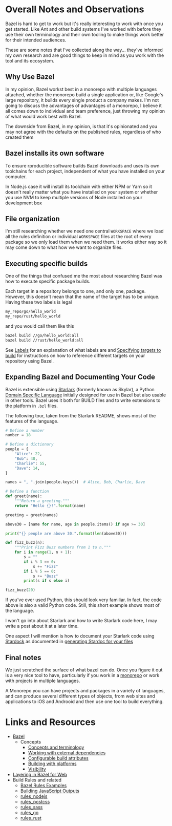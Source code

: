# Overall Notes and Observations

Bazel is hard to get to work but it's really interesting to work with once you get started. Like Ant and other build systems I've worked with before they use their own terminology and their own tooling to make things work better for their intended audiences.

These are some notes that I've collected along the way... they've informed my own research and are good things to keep in mind as you work with the tool and its ecosystem.

## Why Use Bazel

In my opinion, Bazel workst best in a monorepo with multiple languages attached, whether the monorepo build a single  application or, like Google's large repository, it builds every single product a company makes. I'm not going to discuss the advantages of advantages of a monorepo, I believe it all comes down to individual and team preference, just throwing my opinion of what would work best with Bazel.

The downside from Bazel, in my opinion, is that it's opinionated and you may not agree with the defaults on the published rules, regardless of who created them

## Bazel installs its own software

To ensure rproducible software builds Bazel downloads and uses its own toolchains for each project, independent of what you have installed on your computer.

In Node.js case it will install its toolchain with either NPM or Yarn so it doesn't really matter what you have installed on your system or whether you use NVM to keep multiple versions of Node installed on your development box

## File organization

I'm still researching whether we need one central `WORKSPACE` where we load all the rules definition or individual `WORKSPACE` files at the root of every package so we only load them when we need them. It works either way so it may come down to what how we want to organize files.

## Executing specific builds

One of the things that confused me the most about researching Bazel was how to execute specific package builds.

Each target in a repository belongs to one, and only one, package. However, this doesn't mean that the name of the target has to be unique. Having these two labels is legal

```sh
my_repo/go/hello_world
my_repo/rust/hello_world
```

and you would call them like this

```bash
bazel build //go/hello_world:all
bazel build //rust/hello_world:all
```

See [Labels](https://docs.bazel.build/versions/3.7.0/build-ref.html#labels) for an explanation of what labels are and [Specifying targets to build](https://docs.bazel.build/versions/3.7.0/guide.html#specifying-targets-to-build) for instructions on how to reference different targets on your repository using Bazel.

## Expanding Bazel and Documenting Your Code

Bazel is extensible using [Starlark](https://github.com/bazelbuild/starlark/) (formerly known as Skylar), a Python [Domain Specific Language](https://en.wikipedia.org/wiki/Domain-specific_language) initially designed for use in Bazel but also usable in other tools. Bazel uses it both for BUILD files and to write extensions to the platform in `.bzl` files.

The following tour, taken from the Starlark README, shows most of the features of the language.

```python
# Define a number
number = 18

# Define a dictionary
people = {
    "Alice": 22,
    "Bob": 40,
    "Charlie": 55,
    "Dave": 14,
}

names = ", ".join(people.keys())  # Alice, Bob, Charlie, Dave

# Define a function
def greet(name):
    """Return a greeting."""
    return "Hello {}!".format(name)

greeting = greet(names)

above30 = [name for name, age in people.items() if age >= 30]

print("{} people are above 30.".format(len(above30)))

def fizz_buzz(n):
    """Print Fizz Buzz numbers from 1 to n."""
    for i in range(1, n + 1):
        s = ""
        if i % 3 == 0:
            s += "Fizz"
        if i % 5 == 0:
            s += "Buzz"
        print(s if s else i)

fizz_buzz(20)
```

If you've ever used Python, this should look very familiar. In fact, the code above is also a valid Python code. Still, this short example shows most of the language.

I won't go into about Starlark and how to write Starlark code here, I may write a post about it at a later time.

One aspect I will mention is how to document your Starlark code using [Stardock](https://github.com/bazelbuild/stardoc/) as documented in [generating Stardoc for your files](https://github.com/bazelbuild/stardoc/blob/master/docs/generating_stardoc.md)

## Final notes

We just scratched the surface of what bazel can do. Once you figure it out is a very nice tool to have, particularly if you work in a [monorepo](https://en.wikipedia.org/wiki/Monorepo) or work with projects in multiple languages.

  A Monorepo you can have projects and packages in a variety of languages, and can produce several different types of objects, from web sites and applications to iOS and Androoid and then use one tool to build everything.

# Links and Resources

* [Bazel](https://bazel.build/)
  * Concepts
    * [Concepts and terminology](https://docs.bazel.build/versions/3.7.0/build-ref.html)
    * [Working with external dependencies](https://docs.bazel.build/versions/3.7.0/external.html)
    * [Configurable build attributes](https://docs.bazel.build/versions/3.7.0/configurable-attributes.html)
    * [Building with platforms](https://docs.bazel.build/versions/master/platforms-intro.html)
    * [Visibility](https://docs.bazel.build/versions/master/visibility.html)
* [Layering in Bazel for Web](https://dev.to/bazel/layering-in-bazel-for-web-389h)
* Build Rules and related
  * [Bazel Rules Examples](https://github.com/bazelbuild/examples)
  * [Building JavaScript Outputs](https://docs.bazel.build/versions/master/build-javascript.html)
  * [rules_nodejs](https://bazelbuild.github.io/rules_nodejs/)
  * [rules_postcss](https://github.com/bazelbuild/rules_postcss)
  * [rules_sass](https://github.com/bazelbuild/rules_sass)
  * [rules_go](https://github.com/bazelbuild/rules_go)
  * [rules_rust](https://github.com/bazelbuild/rules_rust)
